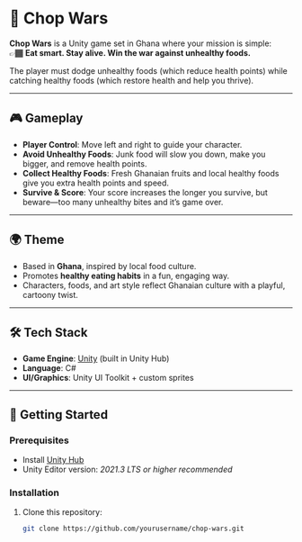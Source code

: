 # 🍴 Chop Wars

**Chop Wars** is a Unity game set in Ghana where your mission is simple:  
👉🏾 **Eat smart. Stay alive. Win the war against unhealthy foods.**

The player must dodge unhealthy foods (which reduce health points) while catching healthy foods (which restore health and help you thrive).  

---

## 🎮 Gameplay

- **Player Control**: Move left and right to guide your character.  
- **Avoid Unhealthy Foods**: Junk food will slow you down, make you bigger, and remove health points.  
- **Collect Healthy Foods**: Fresh Ghanaian fruits and local healthy foods give you extra health points and speed.  
- **Survive & Score**: Your score increases the longer you survive, but beware—too many unhealthy bites and it’s game over.  

---

## 🌍 Theme

- Based in **Ghana**, inspired by local food culture.  
- Promotes **healthy eating habits** in a fun, engaging way.  
- Characters, foods, and art style reflect Ghanaian culture with a playful, cartoony twist.  

---

## 🛠️ Tech Stack

- **Game Engine**: [Unity](https://unity.com/) (built in Unity Hub)  
- **Language**: C#  
- **UI/Graphics**: Unity UI Toolkit + custom sprites  

---

## 🚀 Getting Started

### Prerequisites
- Install [Unity Hub](https://unity.com/download)  
- Unity Editor version: *2021.3 LTS or higher recommended*  

### Installation
1. Clone this repository:
   ```bash
   git clone https://github.com/yourusername/chop-wars.git



